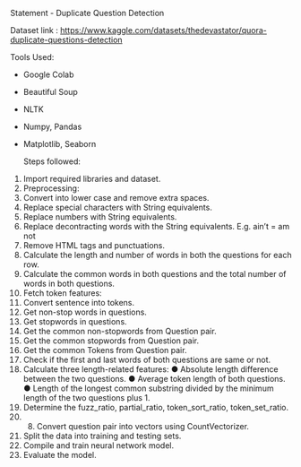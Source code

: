 Statement -  Duplicate Question Detection

Dataset link : https://www.kaggle.com/datasets/thedevastator/quora-duplicate-questions-detection

 Tools Used:
- Google Colab
- Beautiful Soup
- NLTK
- Numpy, Pandas
- Matplotlib, Seaborn

  
  Steps followed:
1. Import required libraries and dataset.
2. Preprocessing:
 1. Convert into lower case and remove extra spaces.
 2. Replace special characters with String equivalents.
 3. Replace numbers with String equivalents.
 4. Replace decontracting words with the String equivalents.
     E.g. ain’t = am not
 5. Remove HTML tags and punctuations.
3. Calculate the length and number of words in both the questions for each row.
4. Calculate the common words in both questions and the total number of words in both questions.
5. Fetch token features:
 1. Convert sentence into tokens.
 2. Get non-stop words in questions.
 3. Get stopwords in questions.
 4. Get the common non-stopwords from Question pair.
 5. Get the common stopwords from Question pair.
 6. Get the common Tokens from Question pair.
 7. Check if the first and last words of both questions are same or not.
6. Calculate three length-related features:
  ● Absolute length difference between the two questions.
  ● Average token length of both questions.
  ● Length of the longest common substring divided by the minimum length of
the two questions plus 1.
7. Determine the fuzz_ratio, partial_ratio, token_sort_ratio, token_set_ratio.
8. 8. Convert question pair into vectors using CountVectorizer.
9. Split the data into training and testing sets.
10. Compile and train neural network model.
11. Evaluate the model.
